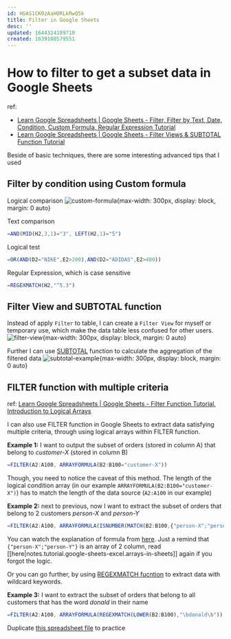 ```yaml
---
id: HGAS1CK0zAaHORLkRwQ5k
title: Filter in Google Sheets
desc: ''
updated: 1644324109710
created: 1639108579551
---
```

# How to filter to get a subset data in Google Sheets

ref: 
- [Learn Google Spreadsheets | Google Sheets - Filter, Filter by Text, Date, Condition, Custom Formula, Regular Expression Tutorial](https://www.youtube.com/watch?v=e7gLjNp9Qo0)
- [Learn Google Spreadsheets | Google Sheets - Filter Views & SUBTOTAL Function Tutorial](https://www.youtube.com/watch?v=49kkP04Whn8)

Beside of basic techniques, there are some interesting advanced tips that I used

## Filter by condition using Custom formula  
Logical comparison
![custom-formula](https://i.imgur.com/YY3puM5.jpg){max-width: 300px, display: block, margin: 0 auto}

Text comparison
```javascript
=AND(MID(H2,3,1)="3", LEFT(H2,1)="5")
```

Logical test
```javascript
=OR(AND(D2="NIKE",E2>200),AND(D2="ADIDAS",E2>400))
```

Regular Expression, which is case sensitive
```javascript
=REGEXMATCH(H2,"^5.3")
```

## Filter View and SUBTOTAL function
Instead of apply `Filter` to table, I can create a `Filter View` for myself or temporary use, which make the data table less confused for other users.
![filter-view](https://i.imgur.com/q2U3h7m.jpg){max-width: 300px, display: block, margin: 0 auto}

Further I can use [SUBTOTAL](https://support.google.com/docs/answer/3093649?hl=en) function to calculate the aggregation of the filtered data
![subtotal-example](https://i.imgur.com/80hrsbn.jpg){max-width: 300px, display: block, margin: 0 auto}

## FILTER function with multiple criteria
ref: [Learn Google Spreadsheets | Google Sheets - Filter Function Tutorial, Introduction to Logical Arrays](https://www.youtube.com/watch?v=JQSlbQeEz1k)

I can also use FILTER function in Google Sheets to extract data satisfying multiple criteria, through using logical arrays within FILTER function.

**Example 1:** I want to output the subset of orders (stored in column A) that belong to *customer-X* (stored in column B)
```javascript
=FILTER(A2:A100, ARRAYFORMULA(B2:B100="customer-X"))
```

Though, you need to notice the caveat of this method. The length of the logical condition array (in our example `ARRAYFORMULA(B2:B100="customer-X")`) has to match the length of the data source (`A2:A100` in our example)

**Example 2:** next to previous, now I want to extract the subset of orders that belong to 2 customers *person-X* and *person-Y*
```javascript
=FILTER(A2:A100, ARRAYFORMULA(ISNUMBER(MATCH(B2:B100,{"person-X";"person-Y"},0)))
```
You can watch the explanation of formula from [here](https://youtu.be/JQSlbQeEz1k?t=927). Just a remind that `{"person-X";"person-Y"}` is an array of 2 column, read [[here|notes.tutorial.google-sheets-excel.arrays-in-sheets]] again if you forgot the logic.

Or you can go further, by using [REGEXMATCH fucntion](https://infoinspired.com/google-docs/spreadsheet/how-to-use-regexmatch-function-in-google-sheets/) to extract data with wildcard keywords.

**Example 3:** I want to extract the subset of orders that belong to all customers that has the word *donald* in their name
```javascript
=FILTER(A2:A100, ARRAYFORMULA(REGEXMATCH(LOWER(B2:B100),"\bdonald\b"))
```

Duplicate [this spreadsheet file](https://docs.google.com/spreadsheets/d/1w3nrBtRaGtHfyh6blAt0X0OIAMC8n4MOwFrOdIgdyZE/) to practice
